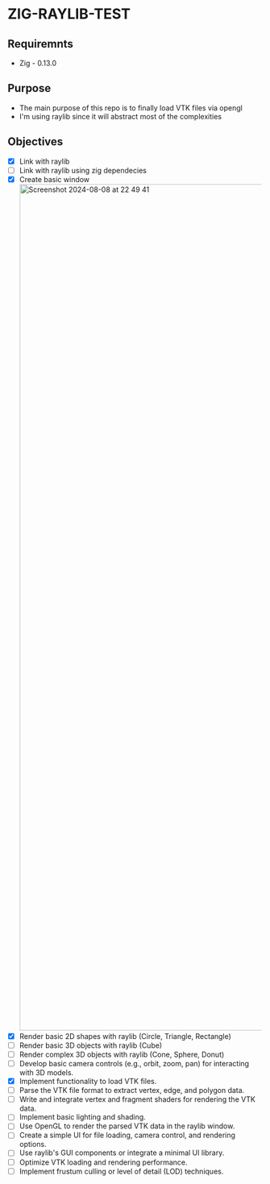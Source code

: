 # ZIG-RAYLIB-TEST

## Requiremnts

* Zig - 0.13.0

## Purpose
* The main purpose of this repo is to finally load VTK files via opengl
* I'm using raylib since it will abstract most of the complexities

## Objectives
- [x] Link with raylib
- [ ] Link with raylib using zig dependecies
- [x] Create basic window
  <img width="1680" alt="Screenshot 2024-08-08 at 22 49 41" src="https://github.com/user-attachments/assets/3197ee40-653c-41af-b93b-2862b74f3928">
- [x] Render basic 2D shapes with raylib (Circle, Triangle, Rectangle)
- [ ] Render basic 3D objects with raylib (Cube)
- [ ] Render complex 3D objects with raylib (Cone, Sphere, Donut)
- [ ] Develop basic camera controls (e.g., orbit, zoom, pan) for interacting with 3D models.
- [x] Implement functionality to load VTK files.
- [ ] Parse the VTK file format to extract vertex, edge, and polygon data.
- [ ] Write and integrate vertex and fragment shaders for rendering the VTK data.
- [ ] Implement basic lighting and shading.
- [ ] Use OpenGL to render the parsed VTK data in the raylib window.
- [ ] Create a simple UI for file loading, camera control, and rendering options.
- [ ] Use raylib's GUI components or integrate a minimal UI library.
- [ ] Optimize VTK loading and rendering performance.
- [ ] Implement frustum culling or level of detail (LOD) techniques.
